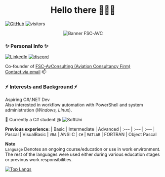 <h1 align="center">Hello there 👨🏻‍✈️</h1>

[![GitHub](https://img.shields.io/badge/-Github-000000?style=flat-square&logo=Github&logoColor=white)](https://github.com/KaiserDMC)
![visitors](https://visitor-badge.glitch.me/badge?page_id=kaiserdmc)

<!--[![Years Badge](https://badges.pufler.dev/years/kaiserdmc)](https://badges.pufler.dev)-->

<p align="center">
  <img src="https://cdn.discordapp.com/attachments/659853809165533186/976122212702650478/Logo_Kris_Banner_kopieren.jpg" alt="Banner FSC-AVC"/>
</p>

### ✨ Personal Info ✨

[![LinkedIn](https://img.shields.io/badge/-LinkedIn-0e76a8?style=flat-square&logo=Linkedin&logoColor=white)](https://www.linkedin.com/in/krisztian-fodor-566372a8/)
[![discord](https://img.shields.io/badge/kaiserdmc-blue?logo=discord&logoColor=white)]()

Co-founder of [FSC-AvConsulting (Aviation Consultancy Firm)](https://fsc-avconsulting.ch)  
[Contact via email](mailto:k.fodor@fsc-avconsulting.ch) 📫 

### ⚡ Interests and Background ⚡
Aspiring C#/.NET Dev  
Also interested in workflow automation with PowerShell and system administration (*Windows, Linux*).  

🔭 Currently a C# student @ ![SoftUni](https://github.com/SoftUni)  

**Previous experience:** 
| Basic | Intermediate | Advanced
| :--- | :--- | :---
| Pascal | VisualBasic | `VBA`
| ANSI C | `C#` | `MATLAB`
| FORTRAN
| Object Pascal

**Note**  
`Language` Denotes an ongoing course/education or use in work environment.  
The rest of the languages were used either during various education stages or previous work responsibilities.

[![Top Langs](https://readme-stats.clckblog.space/api/top-langs/?username=kaiserdmc&show_icons=true&layout=compact&theme=tokyonight&count_private=true)](https://github.com/anuraghazra/github-readme-stats)

<!--
**KaiserDMC/KaiserDMC** is a ✨ _special_ ✨ repository because its `README.md` (this file) appears on your GitHub profile.

Here are some ideas to get you started:

- 🔭 I’m currently working on ...
- 🌱 I’m currently learning ...
- 👯 I’m looking to collaborate on ...
- 🤔 I’m looking for help with ...
- 💬 Ask me about ...
- 📫 How to reach me: ...
- 😄 Pronouns: ...
- ⚡ Fun fact: ...
-->


